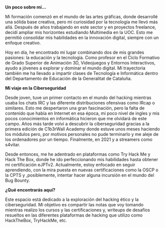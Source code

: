 **Un poco sobre mí…**

Mi formación comenzó en el mundo de las artes gráficas, donde desarrollé una sólida base creativa, pero mi curiosidad por la tecnología me llevó más allá. Después de años trabajando en este sector y en proyectos freelance, decidí ampliar mis horizontes estudiando Multimedia en la UOC. Esto me permitió consolidar mis habilidades en la innovación digital, siempre con un enfoque creativo.

Hoy en día, he encontrado mi lugar combinando dos de mis grandes pasiones: la educación y la tecnología. Como profesor en el Ciclo Formativo de Grado Superior de Animación 3D, Videojuegos y Entornos Interactivos, ayudo a jóvenes a explorar y dominar el mundo digital. Mi trayectoria también me ha llevado a impartir clases de Tecnología e Informática dentro del Departamento de Educación de la Generalitat de Cataluña.

**Mi viaje en la Ciberseguridad**

Desde joven, tuve un primer contacto en el mundo del hacking mientras usaba los chats IRC y las diferente distribuciones ofensivas como IRcap o similares. Esto me despertaron una gran fascinación, pero la falta de contenido que había en Internet en esa época, mi poco nivel de ingles y mis pocos conocimientos en informática hicieron que me olvidará de este campo. Años más tarde volví a descubrir la ciberseguridad gracias a la primera edición de C1b3rWall Academy donde estuve unos meses haciendo los módulos pero, por motivos personales no pude terminarlo y me aleje de los ordenadores por un tiempo. Finalmente, en 2021
y a streamers como s4vitar.

Desde entonces, me he adentrado en plataformas como Try Hack Me y Hack The Box, donde he ido perfeccionando mis habilidades hasta obtener mi certificación eJPTv2. Actualmente, estoy enfocado en seguir aprendiendo, con la mira puesta en nuevas certificaciones como la OSCP o la CPTS y ,posiblemente, intentar hacer alguna incursión en el mundo del Bug Bounty.

**¿Qué encontrarás aquí?**

Este espacio está dedicado a la exploración del hacking ético y la ciberseguridad. Mi objetivo es compartir las notas que voy tomando mientras realizo los cursos y las certificaciones y, writeups de desafíos resueltos en las diferentes plataformas de hacking que utilizo como HackTheBox, TryHackMe, etc.



